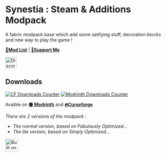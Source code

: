 # Synestia : Steam & Additions Modpack

A fabric modpack base which add some satifying stuff, decoration blocks and new way to play the game !

[**📜Mod List**](MODLIST.md) | [**🧋Support Me**](https://ko-fi.com/DoggoNako)

<a href="https://discord.com/invite/xWJJzDbvXr">
  <img alt="Discord Link" height="36" src="https://cdn.jsdelivr.net/npm/@intergrav/devins-badges@2/assets/compact/social/discord-plural_vector.svg">
</a>   

## Downloads

[![CF Downloads Counter](https://cf.way2muchnoise.eu/short_synestiasa_downloads%20on%20CurseForge.svg?badge_style=for_the_badge)](https://www.curseforge.com/minecraft/modpacks/synestiasa) [![Modrinth Downloads Counter](https://img.shields.io/modrinth/dt/synestiasa?color=4&label=Download%20from%20Modrinth&style=for-the-badge)](https://modrinth.com/modpack/synestiasa)

Avaible on [**🟢 Modrinth**](https://modrinth.com/modpack/synestiasa) and [**🔥Curseforge**](https://www.curseforge.com/minecraft/modpacks/synestiasa)

*There are 2 versions of the modpack :* 
  - *The normal version, based on Fabulously Optimized...* 
  - *The lite version, based on Simply Optimized...*

<!-- HTML (resizeable) -->
<img alt="Built on Fabulously Optimized" height="40" src="https://cdn.jsdelivr.net/npm/@intergrav/devins-badges@2/assets/compact/built-with/fabulously-optimized_vector.svg">
